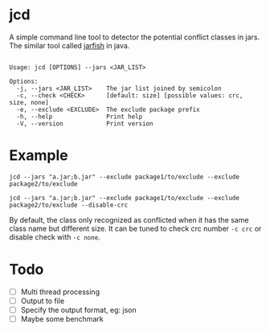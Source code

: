 # jcd

A simple command line tool to detector the potential conflict classes in jars. 
The similar tool called [jarfish](https://code.google.com/archive/p/jarfish/wikis/Intro.wiki) in java.

```

Usage: jcd [OPTIONS] --jars <JAR_LIST>

Options:
  -j, --jars <JAR_LIST>    The jar list joined by semicolon
  -c, --check <CHECK>      [default: size] [possible values: crc, size, none]
  -e, --exclude <EXCLUDE>  The exclude package prefix
  -h, --help               Print help
  -V, --version            Print version

```

# Example

```shell
jcd --jars "a.jar;b.jar" --exclude package1/to/exclude --exclude package2/to/exclude 
```

```shell
jcd --jars "a.jar;b.jar" --exclude package1/to/exclude --exclude package2/to/exclude --disable-crc 
```

By default, the class only recognized as conflicted when it has the same class name but different size.
It can be tuned to check crc number `-c crc` or disable check with `-c none`. 

# Todo

- [ ] Multi thread processing
- [ ] Output to file
- [ ] Specify the output format, eg: json
- [ ] Maybe some benchmark
